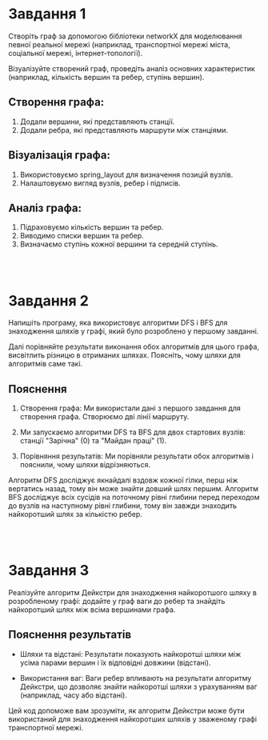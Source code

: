 # Завдання 1
Створіть граф за допомогою бібліотеки networkX для моделювання певної реальної мережі (наприклад, транспортної мережі міста, соціальної мережі, інтернет-топології).

Візуалізуйте створений граф, проведіть аналіз основних характеристик (наприклад, кількість вершин та ребер, ступінь вершин).

## Створення графа:

1. Додали вершини, які представляють станції.
2. Додали ребра, які представляють маршрути між станціями.

## Візуалізація графа:

1. Використовуємо spring_layout для визначення позицій вузлів.
2. Налаштовуємо вигляд вузлів, ребер і підписів.

## Аналіз графа:

1. Підраховуємо кількість вершин та ребер.
2. Виводимо списки вершин та ребер.
3. Визначаємо ступінь кожної вершини та середній ступінь.

<br><br>

# Завдання 2

Напишіть програму, яка використовує алгоритми DFS і BFS для знаходження шляхів у графі, який було розроблено у першому завданні.

Далі порівняйте результати виконання обох алгоритмів для цього графа, висвітлить різницю в отриманих шляхах. Поясніть, чому шляхи для алгоритмів саме такі.

## Пояснення

1. Створення графа: Ми використали дані з першого завдання для створення графа. Створюємо дві лінії маршруту.

2. Ми запускаємо алгоритми DFS та BFS для двох стартових вузлів: станції "Зарічна" (0) та "Майдан праці" (1).

3. Порівняння результатів: Ми порівняли результати обох алгоритмів і пояснили, чому шляхи відрізняються.

Алгоритм DFS досліджує якнайдалі вздовж кожної гілки, перш ніж вертатись назад, тому він може знайти довший шлях першим. Алгоритм BFS досліджує всіх сусідів на поточному рівні глибини перед переходом до вузлів на наступному рівні глибини, тому він завжди знаходить найкоротший шлях за кількістю ребер.

<br><br>

# Завдання 3

Реалізуйте алгоритм Дейкстри для знаходження найкоротшого шляху в розробленому графі: додайте у граф ваги до ребер та знайдіть найкоротший шлях між всіма вершинами графа.

## Пояснення результатів

* Шляхи та відстані: Результати показують найкоротші шляхи між усіма парами вершин і їх відповідні довжини (відстані).

* Використання ваг: Ваги ребер впливають на результати алгоритму Дейкстри, що дозволяє знайти найкоротші шляхи з урахуванням ваг (наприклад, часу або відстані).

Цей код допоможе вам зрозуміти, як алгоритм Дейкстри може бути використаний для знаходження найкоротших шляхів у зваженому графі транспортної мережі.